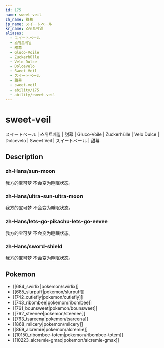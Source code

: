 ```yaml
---
id: 175
name: sweet-veil
zh_name: 甜幕
jp_name: スイートベール
kr_name: 스위트베일
aliases:
  - スイートベール
  - 스위트베일
  - 甜幕
  - Gluco-Voile
  - Zuckerhülle
  - Velo Dulce
  - Dolcevelo
  - Sweet Veil
  - スイートベール
  - 甜幕
  - sweet-veil
  - ability/175
  - ability/sweet-veil
---
```

# sweet-veil

スイートベール | 스위트베일 | 甜幕 | Gluco-Voile | Zuckerhülle | Velo Dulce | Dolcevelo | Sweet Veil | スイートベール | 甜幕

## Description

### zh-Hans/sun-moon

我方的宝可梦
不会变为睡眠状态。

### zh-Hans/ultra-sun-ultra-moon

我方的宝可梦
不会变为睡眠状态。

### zh-Hans/lets-go-pikachu-lets-go-eevee

我方的宝可梦
不会变为睡眠状态。

### zh-Hans/sword-shield

我方的宝可梦
不会变为睡眠状态。

## Pokemon

- [[684_swirlix|pokemon/swirlix]]
- [[685_slurpuff|pokemon/slurpuff]]
- [[742_cutiefly|pokemon/cutiefly]]
- [[743_ribombee|pokemon/ribombee]]
- [[761_bounsweet|pokemon/bounsweet]]
- [[762_steenee|pokemon/steenee]]
- [[763_tsareena|pokemon/tsareena]]
- [[868_milcery|pokemon/milcery]]
- [[869_alcremie|pokemon/alcremie]]
- [[10150_ribombee-totem|pokemon/ribombee-totem]]
- [[10223_alcremie-gmax|pokemon/alcremie-gmax]]

